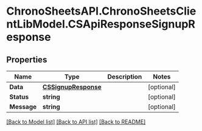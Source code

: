 # ChronoSheetsAPI.ChronoSheetsClientLibModel.CSApiResponseSignupResponse
## Properties

Name | Type | Description | Notes
------------ | ------------- | ------------- | -------------
**Data** | [**CSSignupResponse**](CSSignupResponse.md) |  | [optional] 
**Status** | **string** |  | [optional] 
**Message** | **string** |  | [optional] 

[[Back to Model list]](../README.md#documentation-for-models) [[Back to API list]](../README.md#documentation-for-api-endpoints) [[Back to README]](../README.md)

